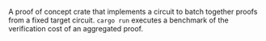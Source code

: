 A proof of concept crate that implements a circuit to batch together proofs from a fixed target circuit.
`cargo run` executes a benchmark of the verification cost of an aggregated proof.
